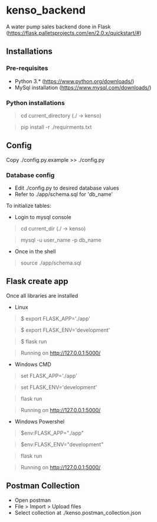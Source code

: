 # kenso_backend
A water pump sales backend done in Flask (https://flask.palletsprojects.com/en/2.0.x/quickstart/#)


## Installations
### Pre-requisites
- Python 3.* (https://www.python.org/downloads/)
- MySql installation (https://www.mysql.com/downloads/)

### Python installations
> cd current_directory (./ -> kenso)

> pip install -r ./requirments.txt

## Config
Copy ./config.py.example >> ./config.py

### Database config
- Edit ./config.py to desired database values
- Refer to ./app/schema.sql for 'db_name'

To initialize tables:
- Login to mysql console
> cd current_dir (./ -> kenso)

> mysql -u user_name -p db_name

- Once in the shell
>  source ./app/schema.sql

## Flask create app
Once all libraries are installed
- Linux
> $ export FLASK_APP='./app'

> $ export FLASK_ENV='development'

> $ flask run

> Running on http://127.0.0.1:5000/


- Windows CMD
> set FLASK_APP='./app'

> set FLASK_ENV='development'

> flask run

> Running on http://127.0.0.1:5000/

- Windows Powershel
> $env:FLASK_APP="./app"

> $env:FLASK_ENV="development"

> flask run

> Running on http://127.0.0.1:5000/

## Postman Collection
- Open postman
- File > Import > Upload files
- Select collection at ./kenso.postman_collection.json